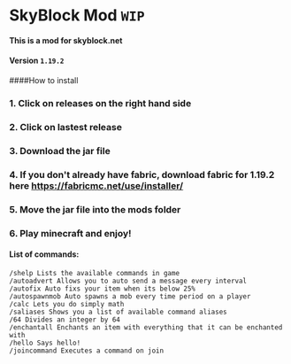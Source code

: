 # SkyBlock Mod `WIP`
#### This is a mod for skyblock.net
#### Version `1.19.2`

####How to install
### 1. Click on releases on the right hand side
### 2. Click on lastest release
### 3. Download the jar file
### 4. If you don't already have fabric, download fabric for 1.19.2 here https://fabricmc.net/use/installer/
### 5. Move the jar file into the mods folder
### 6. Play minecraft and enjoy!

#### List of commands:
```
/shelp Lists the available commands in game
/autoadvert Allows you to auto send a message every interval
/autofix Auto fixs your item when its below 25%
/autospawnmob Auto spawns a mob every time period on a player
/calc Lets you do simply math
/saliases Shows you a list of available command aliases
/64 Divides an integer by 64
/enchantall Enchants an item with everything that it can be enchanted with
/hello Says hello!
/joincommand Executes a command on join
```
